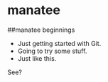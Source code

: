 # manatee
##manatee
beginnings

* Just getting started with Git.
* Going to try some stuff.
* Just like this.

See?
